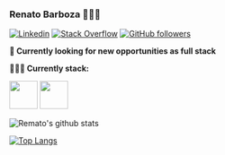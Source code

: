 ### Renato Barboza 👨🏻‍💻

[![Linkedin](https://img.shields.io/badge/-LinkedIn-222222?style=flat-square&logo=Linkedin&logoColor=white&link=https://www.linkedin.com/in/renatobcosta/)](https://www.linkedin.com/in/renatobcosta/)
[![Stack Overflow](https://img.shields.io/badge/-Stack%20Overflow-222222?style=flat-square&logo=stack-overflow&logoColor=white&link=https://stackoverflow.com/users/12875404/remato)](https://stackoverflow.com/users/12875404/remato)
[![GitHub followers](https://img.shields.io/github/followers/Remato.svg?style=social&label=Follow&maxAge=2592000)](https://github.com/Remato?tab=followers)

**💼 Currently looking for new opportunities as full stack** 

**👨🏻‍💻 Currently stack:** 

<code><a href="https://www.javascript.com/" target="_blank"><img height="50" src="https://www.vectorlogo.zone/logos/javascript/javascript-horizontal.svg"></a></code>
<code><a href="https://reactjs.org/" target="_blank"><img height="50" src="https://www.vectorlogo.zone/logos/reactjs/reactjs-ar21.svg"></a></code>

![Remato's github stats](https://github-readme-stats.vercel.app/api?username=Remato&count_private=true)

[![Top Langs](https://github-readme-stats.vercel.app/api/top-langs/?username=Remato)](https://github.com/Remato/github-readme-stats)
